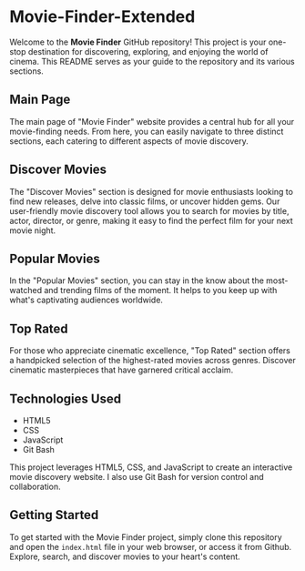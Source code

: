 # Movie-Finder-Extended

Welcome to the **Movie Finder** GitHub repository! This project is your one-stop destination for discovering, exploring, and enjoying the world of cinema. This README serves as your guide to the repository and its various sections.

## Main Page

The main page of "Movie Finder" website provides a central hub for all your movie-finding needs. From here, you can easily navigate to three distinct sections, each catering to different aspects of movie discovery.

## Discover Movies

The "Discover Movies" section is designed for movie enthusiasts looking to find new releases, delve into classic films, or uncover hidden gems. Our user-friendly movie discovery tool allows you to search for movies by title, actor, director, or genre, making it easy to find the perfect film for your next movie night.

## Popular Movies

In the "Popular Movies" section, you can stay in the know about the most-watched and trending films of the moment. It helps to you keep up with what's captivating audiences worldwide.

## Top Rated

For those who appreciate cinematic excellence, "Top Rated" section offers a handpicked selection of the highest-rated movies across genres. Discover cinematic masterpieces that have garnered critical acclaim.

## Technologies Used

- HTML5
- CSS
- JavaScript
- Git Bash

This project leverages HTML5, CSS, and JavaScript to create an interactive movie discovery website. I also use Git Bash for version control and collaboration.

## Getting Started

To get started with the Movie Finder project, simply clone this repository and open the `index.html` file in your web browser, or access it from Github. Explore, search, and discover movies to your heart's content.

